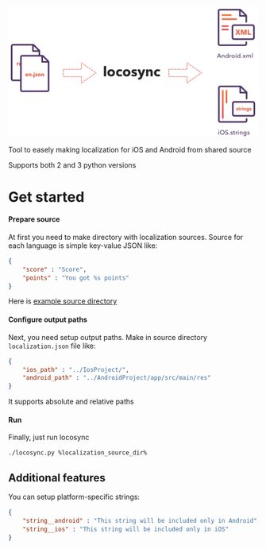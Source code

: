 ![Header](readme_header.png)

Tool to easely making localization for iOS and Android from shared source

Supports both 2 and 3 python versions

# Get started

#### Prepare source

At first you need to make directory with localization sources. Source for each language is simple key-value JSON like:

```json
{
	"score" : "Score",
	"points" : "You got %s points"
}
```

Here is [example source directory](example)

#### Configure output paths

Next, you need setup output paths. Make in source directory `localization.json` file like:

```json
{
	"ios_path" : "../IosProject/",
	"android_path" : "../AndroidProject/app/src/main/res"
}
```
It supports absolute and relative paths

#### Run

Finally, just run locosync

```bash
./locosync.py %localization_source_dir%
```

## Additional features

You can setup platform-specific strings:
```json
{
	"string__android" : "This string will be included only in Android", 
	"string__ios" : "This string will be included only in iOS"
}
```

